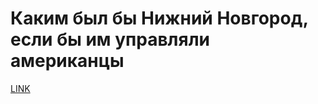 # Каким был бы Нижний Новгород, если бы им управляли американцы



[LINK](https://varlamov.ru/2997807.html)